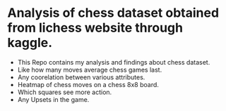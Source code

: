 # Analysis of chess dataset obtained from lichess website through kaggle.

* This Repo contains my analysis and findings about chess dataset.
* Like how many moves average chess games last.
* Any coorelation between various attributes.
* Heatmap of chess moves on a chess 8x8 board.
* Which squares see more action.
* Any Upsets in the game.
